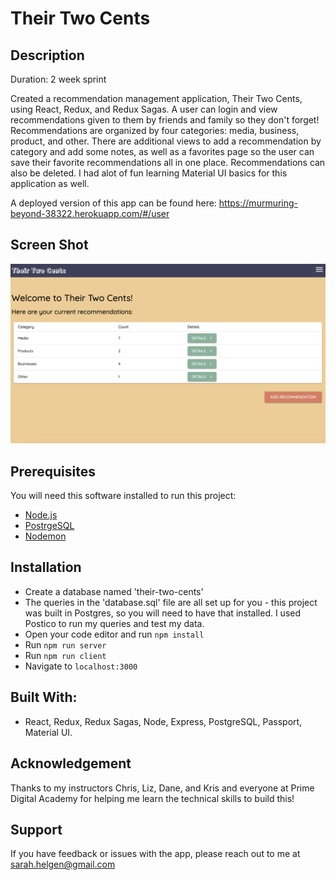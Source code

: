 
# Their Two Cents

## Description

Duration: 2 week sprint

Created a recommendation management application, Their Two Cents, using React, Redux, and Redux Sagas. A user can login and view recommendations given to them by friends and family so they don't forget! Recommendations are organized by four categories: media, business, product, and other. There are additional views to add a recommendation by category and add some notes, as well as a favorites page so the user can save their favorite recommendations all in one place. Recommendations can also be deleted. I had alot of fun learning Material UI basics for this application as well.

A deployed version of this app can be found here: https://murmuring-beyond-38322.herokuapp.com/#/user

## Screen Shot


![app image](./documentation/images/screenshot.png)

## Prerequisites

You will need this software installed to run this project:

- [Node.js](https://nodejs.org/en/)
- [PostrgeSQL](https://www.postgresql.org/)
- [Nodemon](https://nodemon.io/)

## Installation

- Create a database named 'their-two-cents'
- The queries in the 'database.sql' file are all set up for you - this project was built in Postgres, so you will need to have that installed. I used Postico to run my queries and test my data.
- Open your code editor and run `npm install`
- Run `npm run server`
- Run `npm run client`
- Navigate to `localhost:3000`

## Built With:

- React, Redux, Redux Sagas, Node, Express, PostgreSQL, Passport, Material UI.

## Acknowledgement
Thanks to my instructors Chris, Liz, Dane, and Kris and everyone at Prime Digital Academy for helping me learn the technical skills to build this!

## Support
If you have feedback or issues with the app, please reach out to me at sarah.helgen@gmail.com
















